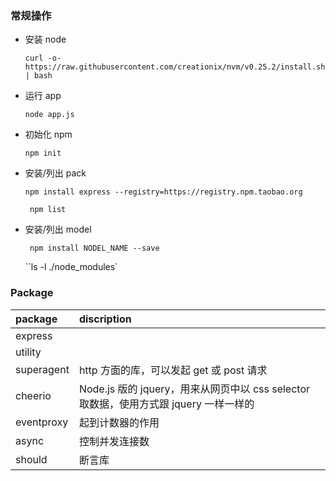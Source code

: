 ### 常规操作

* 安装 node

  `curl -o- https://raw.githubusercontent.com/creationix/nvm/v0.25.2/install.sh | bash`

* 运行 app

  `node app.js`

* 初始化 npm

  `npm init`

* 安装/列出 pack

  `npm install express --registry=https://registry.npm.taobao.org` 

  ` npm list`

* 安装/列出 model

  ` npm install NODEL_NAME --save`

  ``ls -l ./node_modules`

### Package

| package    | discription                              |
| :--------- | :--------------------------------------- |
| express    |                                          |
| utility    |                                          |
| superagent | http 方面的库，可以发起 get 或 post 请求             |
| cheerio    | Node.js 版的 jquery，用来从网页中以 css selector 取数据，使用方式跟 jquery 一样一样的 |
| eventproxy | 起到计数器的作用                                 |
| async      | 控制并发连接数                                  |
| should     | 断言库                                      |
